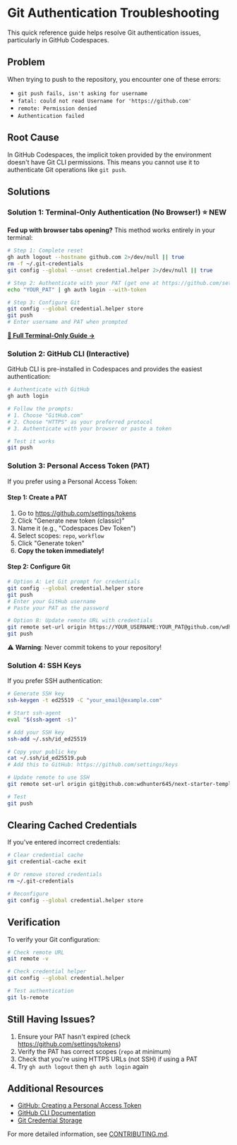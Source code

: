 # Git Authentication Troubleshooting

This quick reference guide helps resolve Git authentication issues, particularly in GitHub Codespaces.

## Problem

When trying to push to the repository, you encounter one of these errors:

- `git push fails, isn't asking for username`
- `fatal: could not read Username for 'https://github.com'`
- `remote: Permission denied`
- `Authentication failed`

## Root Cause

In GitHub Codespaces, the implicit token provided by the environment doesn't have Git CLI permissions. This means you cannot use it to authenticate Git operations like `git push`.

## Solutions

### Solution 1: Terminal-Only Authentication (No Browser!) ⭐ NEW

**Fed up with browser tabs opening?** This method works entirely in your terminal:

```bash
# Step 1: Complete reset
gh auth logout --hostname github.com 2>/dev/null || true
rm -f ~/.git-credentials
git config --global --unset credential.helper 2>/dev/null || true

# Step 2: Authenticate with your PAT (get one at https://github.com/settings/tokens)
echo "YOUR_PAT" | gh auth login --with-token

# Step 3: Configure Git
git config --global credential.helper store
git push
# Enter username and PAT when prompted
```

**[📖 Full Terminal-Only Guide →](./TERMINAL_ONLY_AUTH.md)**

### Solution 2: GitHub CLI (Interactive)

GitHub CLI is pre-installed in Codespaces and provides the easiest authentication:

```bash
# Authenticate with GitHub
gh auth login

# Follow the prompts:
# 1. Choose "GitHub.com"
# 2. Choose "HTTPS" as your preferred protocol
# 3. Authenticate with your browser or paste a token

# Test it works
git push
```

### Solution 3: Personal Access Token (PAT)

If you prefer using a Personal Access Token:

#### Step 1: Create a PAT

1. Go to https://github.com/settings/tokens
2. Click "Generate new token (classic)"
3. Name it (e.g., "Codespaces Dev Token")
4. Select scopes: `repo`, `workflow`
5. Click "Generate token"
6. **Copy the token immediately!**

#### Step 2: Configure Git

```bash
# Option A: Let Git prompt for credentials
git config --global credential.helper store
git push
# Enter your GitHub username
# Paste your PAT as the password

# Option B: Update remote URL with credentials
git remote set-url origin https://YOUR_USERNAME:YOUR_PAT@github.com/wdhunter645/next-starter-template.git
git push
```

⚠️ **Warning**: Never commit tokens to your repository!

### Solution 4: SSH Keys

If you prefer SSH authentication:

```bash
# Generate SSH key
ssh-keygen -t ed25519 -C "your_email@example.com"

# Start ssh-agent
eval "$(ssh-agent -s)"

# Add your SSH key
ssh-add ~/.ssh/id_ed25519

# Copy your public key
cat ~/.ssh/id_ed25519.pub
# Add this to GitHub: https://github.com/settings/keys

# Update remote to use SSH
git remote set-url origin git@github.com:wdhunter645/next-starter-template.git

# Test
git push
```

## Clearing Cached Credentials

If you've entered incorrect credentials:

```bash
# Clear credential cache
git credential-cache exit

# Or remove stored credentials
rm ~/.git-credentials

# Reconfigure
git config --global credential.helper store
```

## Verification

To verify your Git configuration:

```bash
# Check remote URL
git remote -v

# Check credential helper
git config --global credential.helper

# Test authentication
git ls-remote
```

## Still Having Issues?

1. Ensure your PAT hasn't expired (check https://github.com/settings/tokens)
2. Verify the PAT has correct scopes (`repo` at minimum)
3. Check that you're using HTTPS URLs (not SSH) if using a PAT
4. Try `gh auth logout` then `gh auth login` again

## Additional Resources

- [GitHub: Creating a Personal Access Token](https://docs.github.com/en/authentication/keeping-your-account-and-data-secure/creating-a-personal-access-token)
- [GitHub CLI Documentation](https://cli.github.com/manual/)
- [Git Credential Storage](https://git-scm.com/book/en/v2/Git-Tools-Credential-Storage)

For more detailed information, see [CONTRIBUTING.md](../CONTRIBUTING.md).
